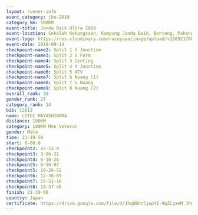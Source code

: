 ```yaml
---
layout: runner-info 
event_category: jbu-2019 
category_km: 100KM 
event-title: Janda Baik Ultra 2019
event-location: Sekolah Kebangsaan, Kampung Janda Baik, Bentong, Pahang, Malaysia 
event-logo: https://res.cloudinary.com/raceyaya/image/upload/v1569217009/logo/janda-baik_vch1pc.jpg 
event-date: 2019-09-14 
checkpoint-name2: Split 1 Y Junction 
checkpoint-name3: Split 2 E Farm 
checkpoint-name4: Split 3 Genting 
checkpoint-name5: Split 4 Y Junction 
checkpoint-name6: Split 5 ATV 
checkpoint-name7: Split 6 Nuang (1) 
checkpoint-name8: Split 7 G Nuang 
checkpoint-name9: Split 8 Nuang (2) 
overall_rank: 30
gender_rank: 27
category_rank: 14
bib: 12012
name: LUIGI HAYASHIBARA
distance: 100KM
category: 100KM Men Veteran
gender: Male
time: 21-19-59
start: 0-00.0
checkpoint2: 42-53.4
checkpoint3: 3-06-31
checkpoint4: 6-10-26
checkpoint5: 8-50-07
checkpoint5: 10-26-52
checkpoint6: 12-38-09
checkpoint7: 15-51-16
checkpoint8: 18-37-46
finish: 21-19-59
country: Japan
certificate: https://drive.google.com/file/d/1hq0Bhr5jwpYI-9gZLgxmM_JPgVE1Sc7q/view?usp=sharing
---
```

